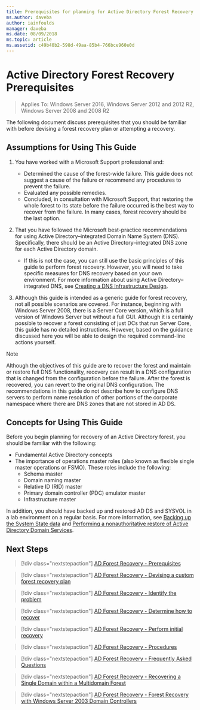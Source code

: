 ```yaml
---
title: Prerequisites for planning for Active Directory Forest Recovery
ms.author: daveba
author: iainfoulds
manager: daveba
ms.date: 08/09/2018
ms.topic: article
ms.assetid: c49b40b2-598d-49aa-85b4-766bce960e0d
---
```

# Active Directory Forest Recovery Prerequisites

> Applies To: Windows Server 2016, Windows Server 2012 and 2012 R2, Windows Server 2008 and 2008 R2

The following document discuss prerequisites that you should be familiar with before devising a forest recovery plan or attempting a recovery.

## Assumptions for Using This Guide

1. You have worked with a Microsoft Support professional and:
   - Determined the cause of the forest-wide failure. This guide does not suggest a cause of the failure or recommend any procedures to prevent the failure.
   - Evaluated any possible remedies.
   - Concluded, in consultation with Microsoft Support, that restoring the whole forest to its state before the failure occurred is the best way to recover from the failure. In many cases, forest recovery should be the last option.

1. That you have followed the Microsoft best-practice recommendations for using Active Directory–integrated Domain Name System (DNS). Specifically, there should be an Active Directory–integrated DNS zone for each Active Directory domain.
   - If this is not the case, you can still use the basic principles of this guide to perform forest recovery. However, you will need to take specific measures for DNS recovery based on your own environment. For more information about using Active Directory–integrated DNS, see [Creating a DNS Infrastructure Design](../../ad-ds/plan/Creating-a-DNS-Infrastructure-Design.md).

1. Although this guide is intended as a generic guide for forest recovery, not all possible scenarios are covered. For instance, beginning with Windows Server 2008, there is a Server Core version, which is a full version of Windows Server but without a full GUI. Although it is certainly possible to recover a forest consisting of just DCs that run Server Core, this guide has no detailed instructions. However, based on the guidance discussed here you will be able to design the required command-line actions yourself.

> [!NOTE]
> Although the objectives of this guide are to recover the forest and maintain or restore full DNS functionality, recovery can result in a DNS configuration that is changed from the configuration before the failure. After the forest is recovered, you can revert to the original DNS configuration. The recommendations in this guide do not describe how to configure DNS servers to perform name resolution of other portions of the corporate namespace where there are DNS zones that are not stored in AD DS.

## Concepts for Using This Guide

Before you begin planning for recovery of an Active Directory forest, you should be familiar with the following:

- Fundamental Active Directory concepts
- The importance of operations master roles (also known as flexible single master operations or FSMO). These roles include the following:
  - Schema master
  - Domain naming master
  - Relative ID (RID) master
  - Primary domain controller (PDC) emulator master
  - Infrastructure master

In addition, you should have backed up and restored AD DS and SYSVOL in a lab environment on a regular basis. For more information, see [Backing up the System State data](AD-Forest-Recovery-Procedures.md) and [Performing a nonauthoritative restore of Active Directory Domain Services](AD-Forest-Recovery-Procedures.md).

## Next Steps

> [!div class="nextstepaction"]
> [AD Forest Recovery - Prerequisites](AD-Forest-Recovery-Prerequisties.md)

> [!div class="nextstepaction"]
> [AD Forest Recovery - Devising a custom forest recovery plan](AD-Forest-Recovery-Devising-a-Plan.md)

> [!div class="nextstepaction"]
> [AD Forest Recovery - Identify the problem](AD-Forest-Recovery-Identify-the-Problem.md)

> [!div class="nextstepaction"]
> [AD Forest Recovery - Determine how to recover](AD-Forest-Recovery-Determine-how-to-Recover.md)

> [!div class="nextstepaction"]
> [AD Forest Recovery - Perform initial recovery](AD-Forest-Recovery-Perform-initial-recovery.md)

> [!div class="nextstepaction"]
> [AD Forest Recovery - Procedures](AD-Forest-Recovery-Procedures.md)

> [!div class="nextstepaction"]
> [AD Forest Recovery - Frequently Asked Questions](AD-Forest-Recovery-FAQ.md)

> [!div class="nextstepaction"]
> [AD Forest Recovery - Recovering a Single Domain within a Multidomain Forest](AD-Forest-Recovery-Single-Domain-in-Multidomain-Recovery.md)

> [!div class="nextstepaction"]
> [AD Forest Recovery - Forest Recovery with Windows Server 2003 Domain Controllers](AD-Forest-Recovery-Windows-Server-2003.md)
